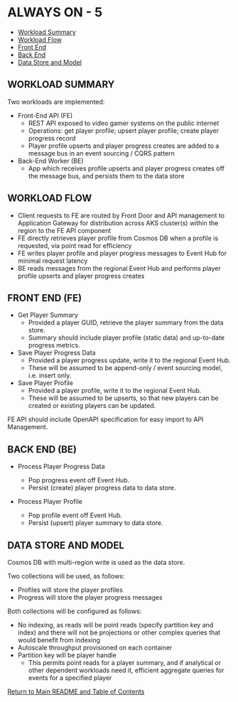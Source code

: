 # ALWAYS ON - 5

<!-- TOC -->
- [Workload Summary](#workload-summary)
- [Workload Flow](#workload-flow)
- [Front End](#front-end-fe)
- [Back End](#back-end-be)
- [Data Store and Model](#data-store-and-model)
<!-- /TOC -->

## WORKLOAD SUMMARY

Two workloads are implemented:

- Front-End API (FE)
  - REST API exposed to video gamer systems on the public internet
  - Operations: get player profile; upsert player profile; create player progress record
  - Player profile upserts and player progress creates are added to a message bus in an event sourcing / CQRS pattern
- Back-End Worker (BE)
  - App which receives profile upserts and player progress creates off the message bus, and persists them to the data store

## WORKLOAD FLOW

- Client requests to FE are routed by Front Door and API management to Application Gateway for distribution across AKS cluster(s) within the region to the FE API component
- FE directly retrieves player profile from Cosmos DB when a profile is requested, via point read for efficiency
- FE writes player profile and player progress messages to Event Hub for minimal request latency
- BE reads messages from the regional Event Hub and performs player profile upserts and player progress creates

## FRONT END (FE)

- Get Player Summary
  - Provided a player GUID, retrieve the player summary from the data store.
  - Summary should include player profile (static data) and up-to-date progress metrics.
- Save Player Progress Data
  - Provided a player progress update, write it to the regional Event Hub.
  - These will be assumed to be append-only / event sourcing model, i.e. insert only.
- Save Player Profile
  - Provided a player profile, write it to the regional Event Hub.
  - These will be assumed to be upserts, so that new players can be created or existing players can be updated.

FE API should include OpenAPI specification for easy import to API Management.

## BACK END (BE)

- Process Player Progress Data
  - Pop progress event off Event Hub.
  - Persist (create) player progress data to data store.

- Process Player Profile
  - Pop profile event off Event Hub.
  - Persist (upsert) player summary to data store.

## DATA STORE AND MODEL

Cosmos DB with multi-region write is used as the data store.

Two collections will be used, as follows:

- Profiles will store the player profiles
- Progress will store the player progress messages

Both collections will be configured as follows:

- No indexing, as reads will be point reads (specify partition key and index) and there will not be projections or other complex queries that would benefit from indexing
- Autoscale throughput provisioned on each container
- Partition key will be player handle
  - This permits point reads for a player summary, and if analytical or other dependent workloads need it, efficient aggregate queries for events for a specified player

[Return to Main README and Table of Contents](../../README.md)